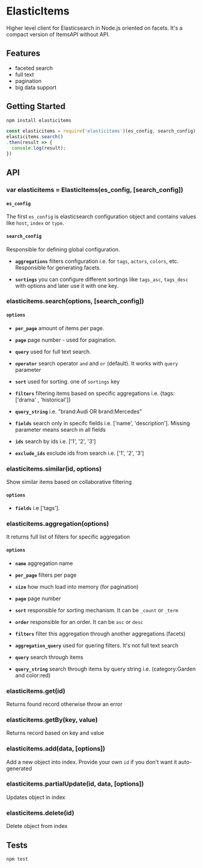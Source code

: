 # ElasticItems

Higher level client for Elasticsearch in Node.js oriented on facets. It's a compact version of ItemsAPI without API.

## Features

- faceted search
- full text
- pagination
- big data support

## Getting Started

```bash
npm install elasticitems
```

```js
const elasticitems = require('elasticitems')(es_config, search_config);
elasticitems.search()
.then(result => {
  console.log(result);
})
```

## API

### var elasticitems = ElasticItems(es_config, [search_config])

#### `es_config`

The first `es_config` is elasticsearch configuration object and contains values like `host`, `index` or `type`.

#### `search_config`

Responsible for defining global configuration.

  * **<code>aggregations</code>** filters configuration i.e. for `tags`, `actors`, `colors`, etc. Responsible for generating facets.

  * **<code>sortings</code>** you can configure different sortings like `tags_asc`, `tags_desc` with options and later use it with one key.

### elasticitems.search(options, [search_config])

#### `options`

  * **<code>per_page</code>** amount of items per page.

  * **<code>page</code>** page number - used for pagination.

  * **<code>query</code>** used for full text search.

  * **<code>operator</code>** search operator `and` and `or` (default). It works with `query` parameter

  * **<code>sort</code>** used for sorting. one of `sortings` key
  
  * **<code>filters</code>** filtering items based on specific aggregations i.e. {tags: ['drama' , 'historical']}  

  * **<code>query_string</code>** i.e. "brand:Audi OR brand:Mercedes"

  * **<code>fields</code>** search only in specifc fields i.e. ['name', 'description']. Missing parameter means search in all fields

  * **<code>ids</code>** search by ids i.e. ['1', '2', '3']

  * **<code>exclude_ids</code>** exclude ids from search i.e. ['1', '2', '3']

### elasticitems.similar(id, options)

Show similar items based on collaborative filtering

#### `options`

  * **<code>fields</code>** i.e ['tags'].

### elasticitems.aggregation(options)

It returns full list of filters for specific aggregation

#### `options`

  * **<code>name</code>** aggregation name

  * **<code>per_page</code>** filters per page
  
  * **<code>size</code>** how much load into memory (for pagination)

  * **<code>page</code>** page number
  
  * **<code>sort</code>** responsible for sorting mechanism. It can be `_count` or `_term`

  * **<code>order</code>** responsible for an order. It can be `asc` or `desc`

  * **<code>filters</code>** filter this aggregation through another aggregations (facets)

  * **<code>aggregation_query</code>** used for quering filters. It's not full text search

  * **<code>query</code>** search through items

  * **<code>query_string</code>** search through items by query string i.e. (category:Garden and color:red)
  
### elasticitems.get(id)

Returns found record otherwise throw an error

### elasticitems.getBy(key, value)

Returns record based on key and value 

### elasticitems.add(data, [options])

Add a new object into index. Provide your own `id` if you don't want it auto-generated

### elasticitems.partialUpdate(id, data, [options])

Updates object in index

### elasticitems.delete(id)

Delete object from index


## Tests

```
npm test
```
